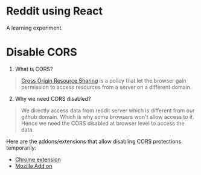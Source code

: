 # Reddit using React

A learning experiment.


# Disable CORS

1. What is CORS?
  >[Cross Origin Resource Sharing](https://en.wikipedia.org/wiki/Cross-origin_resource_sharing) is a policy that let the browser gain permission to access resources from a server on a different domain.

2. Why we need CORS disabled?
  >We directly access data from reddit server which is different from our github domain. Which is why some browsers won't allow access to it. Hence we need the CORS disabled at browser level to access the data.

Here are the addons/extensions that allow disabling CORS protections temporarily:

- [Chrome extension](https://chrome.google.com/webstore/detail/allow-cors-access-control/lhobafahddgcelffkeicbaginigeejlf)
- [Mozilla Add on](https://addons.mozilla.org/en-CA/firefox/addon/access-control-allow-origin/)